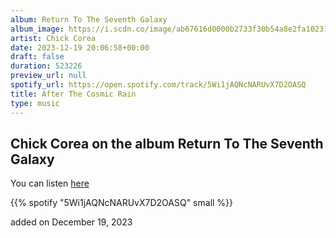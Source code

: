 ```yaml
---
album: Return To The Seventh Galaxy
album_image: https://i.scdn.co/image/ab67616d0000b2733f30b54a8e2fa10231d0ef49
artist: Chick Corea
date: 2023-12-19 20:06:58+00:00
draft: false
duration: 523226
preview_url: null
spotify_url: https://open.spotify.com/track/5Wi1jAQNcNARUvX7D2OASQ
title: After The Cosmic Rain
type: music
---
```



## Chick Corea on the album Return To The Seventh Galaxy

You can listen [here](https://open.spotify.com/track/5Wi1jAQNcNARUvX7D2OASQ)

{{% spotify "5Wi1jAQNcNARUvX7D2OASQ" small %}}

added on December 19, 2023